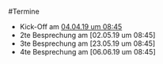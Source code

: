 #Termine

* Kick-Off am [04.04.19 um 08:45](https://calendar.google.com/event?action=TEMPLATE&tmeid=dnFjMjh1Z2lnODc4aDlnNGI5bWE2Ym1lNjAgdGltby5ib2huc3RlZHRAbQ&tmsrc=timo.bohnstedt%40gmail.com)
* 2te Besprechung am [02.05.19 um 08:45]
* 3te Besprechung am [23.05.19 um 08:45]
* 4te Besprechung am [06.06.19 um 08:45]
